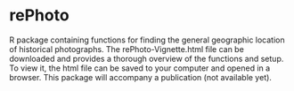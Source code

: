 # rePhoto
R package containing functions for finding the general geographic location of historical photographs. The rePhoto-Vignette.html file can be downloaded and provides a thorough overview of the functions and setup. To view it, the html file can be saved to your computer and opened in a browser. This package will accompany a publication (not available yet).
